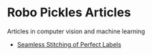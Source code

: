 # Robo Pickles Articles
Articles in computer vision and machine learning

* [Seamless Stitching of Perfect Labels](https://github.com/robopickles/robopickles-articles/blob/master/seamless-stitching-of-perfect-labels.md)
